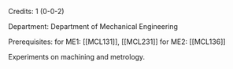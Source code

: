 Credits: 1 (0-0-2)

Department: Department of Mechanical Engineering

Prerequisites: for ME1: [[MCL131]], [[MCL231]] for ME2: [[MCL136]]

Experiments on machining and metrology.